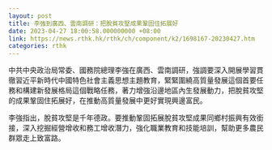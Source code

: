 ```yaml
---
layout: post
title: 李強到廣西、雲南調研：把脫貧攻堅成果鞏固住拓展好
date: 2023-04-27 18:00:58.000000000 +08:00
link: https://news.rthk.hk/rthk/ch/component/k2/1698167-20230427.htm
categories: rthk
---
```


中共中央政治局常委、國務院總理李強在廣西、雲南調研，強調要深入開展學習貫徹習近平新時代中國特色社會主義思想主題教育，緊緊圍繞高質量發展這個首要任務和構建新發展格局這個戰略任務，著力增強沿邊地區內生發展動力，把脫貧攻堅的成果鞏固住拓展好，在推動高質量發展中更好實現興邊富民。

李強指出，脫貧攻堅是千年德政。要推動鞏固拓展脫貧攻堅成果同鄉村振興有效銜接，深入挖掘經營增收和務工增收潛力，強化職業教育和技能培訓，幫助更多農民群眾走上致富路。
